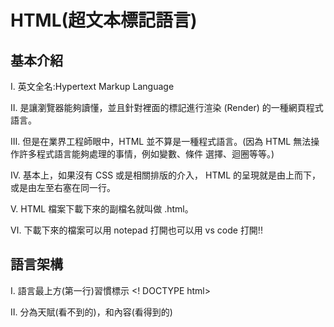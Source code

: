 # HTML(超文本標記語言)

## 基本介紹

Ⅰ. 英文全名:Hypertext Markup Language

Ⅱ. 是讓瀏覽器能夠讀懂，並且針對裡面的標記進行渲染 (Render) 的一種網頁程式語言。

Ⅲ. 但是在業界工程師眼中，HTML 並不算是一種程式語言。(因為 HTML 無法操作許多程式語言能夠處理的事情，例如變數、條件 選擇、迴圈等等。)

Ⅳ. 基本上，如果沒有 CSS 或是相關排版的介入， HTML 的呈現就是由上而下，或是由左至右塞在同一行。

Ⅴ. HTML 檔案下載下來的副檔名就叫做 .html。

Ⅵ. 下載下來的檔案可以用 notepad 打開也可以用 vs code 打開!!


## 語言架構

Ⅰ. 語言最上方(第一行)習慣標示 <! DOCTYPE html>

Ⅱ. 分為天賦(看不到的)，和內容(看得到的)